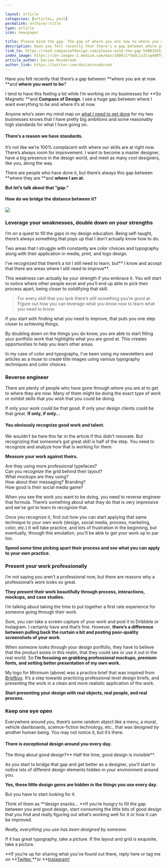 ```yaml
---

layout: article
categories: [articles, post]
permalink: archive/:title
type: article
icon: newspaper

title: Please mind the gap. The gap of where you are now to where you want to be
description: Have you felt recently that there’s a gap between where you are at now and where you want to be? I tend to have this feeling a lot while I’m working on my businesses for So Magnetic and Compass of Design. I see a huge gap between where I want everything to be and where it’s at now.
link_to: https://read.compassofdesign.com/please-mind-the-gap-54803d2b3b9c
index_image: https://cdn-images-1.medium.com/max/1000/1*VbdLlu3lxq4AMTm6i-9p9A.jpeg
article_author: Darian Rosebrook
author_link: https://twitter.com/darianrosebrook
---
```


Have you felt recently that there’s a gap between **where you are at now **and
**where you want to be**?

I tend to have this feeling a lot while I’m working on my businesses for **So
Magnetic **and **Compass of Design**. I see a huge gap between where I want
everything to be and where it’s at now.

Anyone who’s seen my mind map on [what I need to get
done](https://coggle.it/diagram/WYIHnOItEQABf1oB/13b6337caa14735b0590e140187b8de516153bb583480d8042220a0298904c36)
for my two businesses knows that I have pretty big ambitions and some reasonably
high standards for what I have going on.

#### There’s a reason we have standards.

It’s not like we’re 100% complacent with where our skills are at right now.
There’s always room for improvement. I want to become a master designer, have a
big presence in the design world, and meet as many cool designers, like you,
along the way.

There are people who have done it, but there’s always this gap between **where
they are **and **where I am at.**

**But let’s talk about that “gap.”**

#### How do we bridge the distance between it?

![](https://cdn-images-1.medium.com/max/800/0*1GbEyZu8i1Gy_e91.jpg)

### Leverage your weaknesses, double down on your strengths

I’m on a quest to fill the gaps in my design education. Being self-taught,
there’s always something that pops up that I don’t actually know how to do.

Two areas that I struggle with constantly are color choices and typography along
with their application in media, print, and logo design.

I’ve recognized that there’s a lot I still need to learn, but** I know and
accept that there are areas where I still need to improve**.

This weakness can actually be your strength if you embrace it. You will start to
notice where other people excel and you’ll end up able to pick their process
apart, being closer to solidifying that skill.

> For every skill that you lack there’s still something you’re good at. Figure out
> how you can leverage what you know now to learn what you need to know.

If you start with finding what you need to improve, that puts you one step
closer to achieving things.

By doubling down on the things you do know, you are able to start filling your
portfolio work that highlights what you are good at. This creates opportunities
to help you learn other areas.

In my case of color and typography, I’ve been using my newsletters and articles
as a muse to create title images using various typography techniques and color
choices.

### Reverse engineer

There are plenty of people who have gone through where you are at to get to
where they are now. Many of them might be doing the exact type of work or
exhibit skills that you wish that you could be doing.

If only your work could be that good. If only your design clients could be that
great. **If only, if only…**

#### You obviously recognize good work and talent.

We wouldn’t be here this far in the article if this didn’t resonate. But
recognizing that someone’s got great skill is half of the step. You need to
recognize and analyze how that is working for them.

**Measure your work against theirs.**

Are they using more professional typefaces? <br> Can you recognize the grid
behind their layout? <br> What mockups are they using?<br> How about their
messaging? Branding?<br> How good is their social media game?

When you see the work you want to be doing, you need to reverse engineer that
formula. There’s something about what they do that is very impressive and we’ve
got to learn to recognize that.

Once you recognize it, find out how you can start applying that same technique
to your own work (design, social media, process, marketing, color, etc.) It will
take practice, and lots of frustration in the beginning, but eventually, through
this emulation, you’ll be able to get your work up to par too.

**Spend some time picking apart their process and see what you can apply to your
own practice.**

### Present your work professionally

I’m not saying you aren’t a professional now, but there are reasons why a
professional’s work looks so great.

**They present their work beautifully through process, interactions, mockups,
and case studies.**

I’m talking about taking the time to put together a first rate experience for
someone going through their work.

Sure, you can take a screen capture of your work and post it to Dribbble or
Instagram. I certainly have and that’s fine. However, **there’s a difference
between pulling back the curtain a bit and posting poor-quality screenshots of
your work**.

When someone looks through your design portfolio, they have to believe that the
product exists in this realm, that they could see or use it out in the real
world. So **I’m focusing on grabbing professional mockups, premium fonts, and
setting better presentation of my own work.**

My logo for Minimum (above) was a practice brief that was inspired from
[Briefbox](https://briefbox.me/). It’s a step towards practicing professional
level design briefs, and presenting the work in a clean and more realistic
application of the work.

**Start presenting your design with real objects, real people, and real
process.**

### Keep one eye open

Everywhere around you, there’s some random object like a menu, a mural, vehicle
dashboards, science-fiction technology, etc., that was designed by another human
being. You may not notice it, but it’s there.

#### There is exceptional design around you every day.

The thing about good design?** Half the time, good design is invisible**.

As you start to bridge that gap and get better as a designer, you’ll start to
notice lots of different design elements hidden in your environment around you.

**Yes, these little design gems are hidden in the things you use every day.**

But you have to start looking for it.

Think of them as **design snacks… **If you’re hungry to fill the gap between you
and good design, start consuming the little bits of good design that you find
and really figuring out what’s working well for it or how it can be improved.

*Really, everything you use has been designed by someone.*

If it has great typography, take a picture. If the layout and grid is exquisite,
take a picture.

**If you’re up for sharing what you’ve found out there, reply here or tag me on
**[Twitter ](http://twitter.com/compassofdesign)**or
**[Instagram!](http://instagram.com/compassofdesign)
